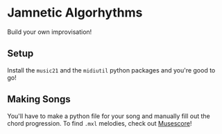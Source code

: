 # Jamnetic Algorhythms

Build your own improvisation!

## Setup

Install the `music21` and the `midiutil` python packages and you're good to go!

## Making Songs

You'll have to make a python file for your song and manually fill out the chord progression. To find `.mxl` melodies, check out [Musescore](https://musescore.com/sheetmusic?text=rambling+wreck)!